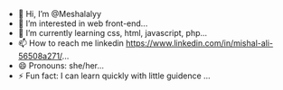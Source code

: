 - 👋 Hi, I’m @Meshalalyy
- 👀 I’m interested in web front-end...
- 🌱 I’m currently learning css, html, javascript, php...
- 📫 How to reach me linkedin https://www.linkedin.com/in/mishal-ali-56508a271/...
- 😄 Pronouns: she/her...
- ⚡ Fun fact: I can learn quickly with little guidence ...

<!---
Meshalalyy/Meshalalyy is a ✨ special ✨ repository because its `README.md` (this file) appears on your GitHub profile.
You can click the Preview link to take a look at your changes.
--->
